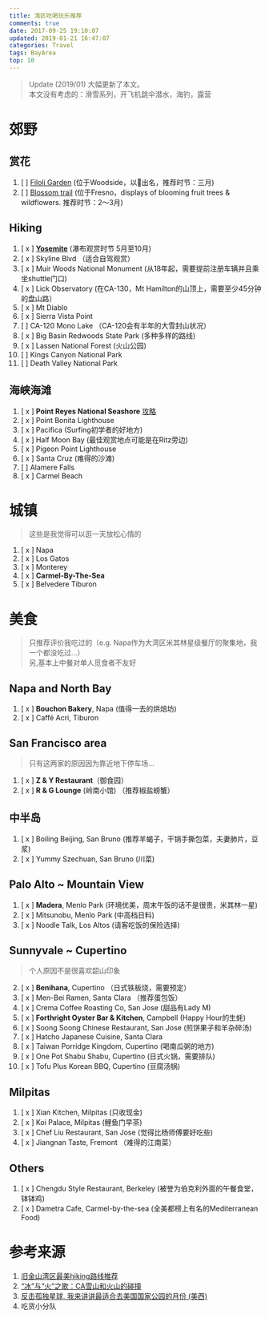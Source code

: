 ```yaml
---
title: 湾区吃喝玩乐推荐
comments: true
date: 2017-09-25 19:10:07
updated: 2019-01-21 16:47:07
categories: Travel
tags: BayArea
top: 10
---
```


> Update (2019/01) 大幅更新了本文。  
> 本文没有考虑的：滑雪系列，开飞机跳伞潜水，海钓，露营

# 郊野
## 赏花
1. [   ] [Filoli Garden](https://filoli.org/) (位于Woodside，以🌷出名，推荐时节：三月)
2. [   ] [Blossom trail](http://http://goblossomtrail.com/) (位于Fresno，displays of blooming fruit trees & wildflowers. 推荐时节：2～3月)

## Hiking
1. [ x ] [**Yosemite**](https://www.travelyosemite.com/) (瀑布观赏时节 5月至10月)
2. [ x ] Skyline Blvd （适合自驾观赏）
3. [ x ] Muir Woods National Monument (从18年起，需要提前注册车辆并且乘坐shuttle门口)
4. [ x ] Lick Observatory (在CA-130，Mt Hamilton的山顶上，需要至少45分钟的盘山路）
5. [ x ] Mt Diablo
6. [ x ] Sierra Vista Point
7. [   ] CA-120 Mono Lake （CA-120会有半年的大雪封山状况）
8. [ x ] Big Basin Redwoods State Park (多种多样的路线)
9. [ x ] Lassen National Forest (火山公园)
10. [   ] Kings Canyon National Park
11. [   ] Death Valley National Park

<!--more-->

## 海峡海滩
1. [ x ] **Point Reyes National Seashore** [攻略](https://medium.com/@maggiema1981/%E9%9B%B7%E6%96%AF%E5%B2%AC%E4%B8%80%E6%97%A5%E6%B8%B8%E7%9A%84%E8%A1%8C%E7%A8%8B-%E5%8E%BBtomales-bay%E5%90%83%E7%94%9F%E8%9A%9D%E5%95%A6-dd6c396f057f)
2. [ x ] Point Bonita Lighthouse
3. [ x ] Pacifica (Surfing初学者的好地方)
4. [ x ] Half Moon Bay (最佳观赏地点可能是在Ritz旁边)
5. [ x ] Pigeon Point Lighthouse
6. [ x ] Santa Cruz (难得的沙滩)
7. [   ] Alamere Falls
8. [ x ] Carmel Beach

# 城镇
> 这些是我觉得可以逛一天放松心情的

1. [ x ] Napa
2. [ x ] Los Gatos
3. [ x ] Monterey
4. [ x ] **Carmel-By-The-Sea**
5. [ x ] Belvedere Tiburon

# 美食
> 只推荐评价我吃过的（e.g. Napa作为大湾区米其林星级餐厅的聚集地，我一个都没吃过…）   
> 另,基本上中餐对单人觅食者不友好

## Napa and North Bay
1. [ x ] **Bouchon Bakery**, Napa (值得一去的烘焙坊)
2. [ x ] Caffē Acri, Tiburon

## San Francisco area
> 只有这两家的原因因为靠近地下停车场…

1. [ x ] **Z & Y Restaurant**（御食园）
2. [ x ] **R & G Lounge** (岭南小馆) （推荐椒盐螃蟹）

## 中半岛
1. [ x ] Boiling Beijing, San Bruno (推荐羊蝎子，干锅手撕包菜，夫妻肺片，豆浆)
2. [ x ] Yummy Szechuan, San Bruno (川菜)


## Palo Alto ~ Mountain View
1. [ x ] **Madera**, Menlo Park (环境优美，周末午饭的话不是很贵，米其林一星)
2. [ x ] Mitsunobu, Menlo Park (中高档日料)
3. [ x ] Noodle Talk, Los Altos (请客吃饭的保险选择)

## Sunnyvale ~ Cupertino
> 个人原因不是很喜欢韶山印象

2. [ x ] **Benihana**, Cupertino （日式铁板烧，需要预定）
3. [ x ] Men-Bei Ramen, Santa Clara （推荐蛋包饭）
4. [ x ] Crema Coffee Roasting Co, San Jose (甜品有Lady M)
6. [ x ] **Forthright Oyster Bar & Kitchen**, Campbell (Happy Hour的生蚝)
7. [ x ] Soong Soong Chinese Restaurant, San Jose (煎饼果子和羊杂碎汤)
8. [ x ] Hatcho Japanese Cuisine, Santa Clara
10. [ x ] Taiwan Porridge Kingdom, Cupertino (喝南瓜粥的地方)
11. [ x ] One Pot Shabu Shabu, Cupertino (日式火锅，需要排队)
12. [ x ] Tofu Plus Korean BBQ, Cupertino (豆腐汤锅)

## Milpitas
1. [ x ] Xian Kitchen, Milpitas (只收现金)
2. [ x ] Koi Palace, Milpitas (鲤鱼门早茶)
3. [ x ] Chef Liu Restaurant, San Jose (觉得比杨师傅要好吃些)
4. [ x ] Jiangnan Taste, Fremont （难得的江南菜）

## Others
1. [ x ] Chengdu Style Restaurant, Berkeley (被誉为伯克利外面的午餐食堂，钵钵鸡)
2. [ x ] Dametra Cafe, Carmel-by-the-sea (全美都榜上有名的Mediterranean Food)

# 参考来源
1. [旧金山湾区最美hiking路线推荐](https://mp.weixin.qq.com/s/Nm7_3x9fZQ1gx2r6HetWtQ)
2. [“冰”与“火”之歌：CA雪山和火山的碰撞](https://cn.dealmoon.com/guide/649181)
3. [反击孤独星球, 我来讲讲最适合去美国国家公园的月份 (美西)](https://www.guruin.com/articles/522)
4. 吃货小分队